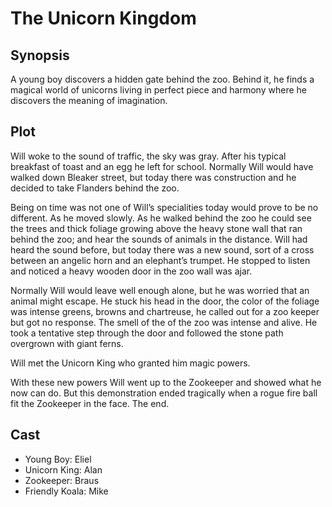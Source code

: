 # The Unicorn Kingdom

## Synopsis

A young boy discovers a hidden gate behind the zoo.
Behind it, he finds a magical world of unicorns living in perfect piece and harmony where he discovers the meaning of imagination.

## Plot

Will woke to the sound of traffic, the sky was gray.
After his typical breakfast of toast and an egg he left for school.
Normally Will would have walked down Bleaker street, but today there was construction and he decided to take Flanders behind the zoo.

Being on time was not one of Will’s specialities today would prove to be no different.
As he moved slowly.
As he walked behind the zoo he could see the trees and thick foliage growing above the heavy stone wall that ran behind the zoo; and hear the sounds of animals in the distance.
Will had heard the sound before, but today there was a new sound, sort of a cross between an angelic horn and an elephant’s trumpet.
He stopped to listen and noticed a heavy wooden door in the zoo wall was ajar.

Normally Will would leave well enough alone, but he was worried that an animal might escape.
He stuck his head in the door, the color of the foliage was intense greens, browns and chartreuse, he called out for a zoo keeper but got no response.
The smell of the of the zoo was intense and alive.
He took a tentative step through the door and followed the stone path overgrown with giant ferns.

Will met the Unicorn King who granted him magic powers.

With these new powers Will went up to the Zookeeper and showed what he now can do.
But this demonstration ended tragically when a rogue fire ball fit the Zookeeper in the face.
The end.

## Cast

* Young Boy: Eliel
* Unicorn King: Alan
* Zookeeper: Braus
* Friendly Koala: Mike
